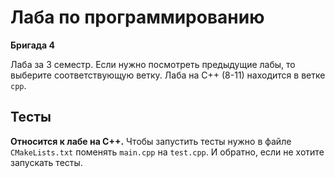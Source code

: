 # Лаба по программированию

**Бригада 4**

Лаба за 3 семестр.
Если нужно посмотреть предыдущие лабы, то выберите cоответствующую ветку.
Лаба на C++ (8-11) находится в ветке `cpp`.

## Тесты

**Относится к лабе на C++.**
Чтобы запустить тесты нужно в файле `CMakeLists.txt` поменять `main.cpp` на `test.cpp`. И обратно, если не хотите запускать тесты.
